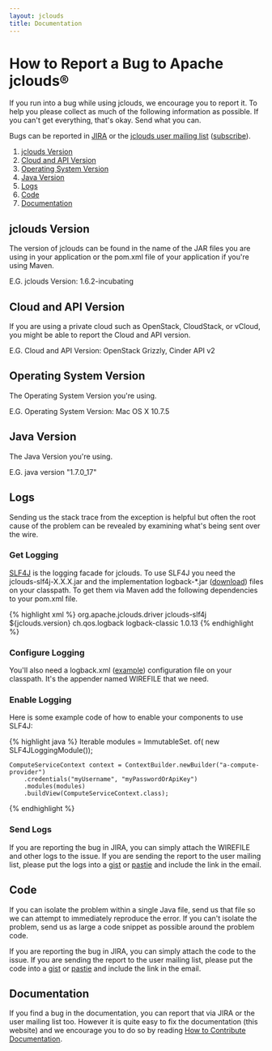 ```yaml
---
layout: jclouds
title: Documentation
---
```


# How to Report a Bug to Apache jclouds&reg;

If you run into a bug while using jclouds, we encourage you to report it. To help you please collect as much of the following information as possible. If you can't get everything, that's okay. Send what you can.

Bugs can be reported in [JIRA](https://issues.apache.org/jira/browse/JCLOUDS) or the [jclouds user mailing list](mailto:user@jclouds.incubator.apache.org) ([subscribe](mailto:jclouds-user-subscribe@apache.org)).

1. [jclouds Version](#jclouds-version)
1. [Cloud and API Version](#cloud-version)
1. [Operating System Version](#os-version)
1. [Java Version](#java-version)
1. [Logs](#logs)
1. [Code](#code)
1. [Documentation](#doc)

## <a id="jclouds-version"></a>jclouds Version

The version of jclouds can be found in the name of the JAR files you are using in your application or the pom.xml file of your application if you're using Maven.

E.G. jclouds Version: 1.6.2-incubating

## <a id="cloud-version"></a>Cloud and API Version

If you are using a private cloud such as OpenStack, CloudStack, or vCloud, you might be able to report the Cloud and API version.

E.G. Cloud and API Version: OpenStack Grizzly, Cinder API v2

## <a id="os-version"></a>Operating System Version

The Operating System Version you're using.

E.G. Operating System Version: Mac OS X 10.7.5

## <a id="java-version"></a>Java Version

The Java Version you're using.

E.G. java version "1.7.0_17"

## <a id="logs"></a>Logs

Sending us the stack trace from the exception is helpful but often the root cause of the problem can be revealed by examining what's being sent over the wire.

### Get Logging

[SLF4J](http://www.slf4j.org/) is the logging facade for jclouds. To use SLF4J you need the jclouds-slf4j-X.X.X.jar and the implementation logback-*.jar ([download](http://logback.qos.ch/download.html)) files on your classpath. To get them via Maven add the following dependencies to your pom.xml file.

{% highlight xml %}
<dependencies>
  <dependency>
    <groupId>org.apache.jclouds.driver</groupId>
    <artifactId>jclouds-slf4j</artifactId>
    <version>${jclouds.version}</version>
  </dependency>
  <dependency>
    <groupId>ch.qos.logback</groupId>
    <artifactId>logback-classic</artifactId>
    <version>1.0.13</version>
  </dependency>
</dependencies>
{% endhighlight %}

### Configure Logging

You'll also need a logback.xml ([example](https://github.com/jclouds/jclouds/blob/master/compute/src/test/resources/logback.xml)) configuration file on your classpath. It's the appender named WIREFILE that we need.

### Enable Logging

Here is some example code of how to enable your components to use SLF4J:

{% highlight java %}
    Iterable<Module> modules = ImmutableSet.<Module> of(
        new SLF4JLoggingModule());
    
    ComputeServiceContext context = ContextBuilder.newBuilder("a-compute-provider")
        .credentials("myUsername", "myPasswordOrApiKey")
        .modules(modules)
        .buildView(ComputeServiceContext.class);
{% endhighlight %}

### Send Logs

If you are reporting the bug in JIRA, you can simply attach the WIREFILE and other logs to the issue. If you are sending the report to the user mailing list, please put the logs into a [gist](https://gist.github.com/) or [pastie](http://pastie.org/) and include the link in the email.

## <a id="code"></a>Code

If you can isolate the problem within a single Java file, send us that file so we can attempt to immediately reproduce the error. If you can't isolate the problem, send us as large a code snippet as possible around the problem code. 

If you are reporting the bug in JIRA, you can simply attach the code to the issue. If you are sending the report to the user mailing list, please put the code into a [gist](https://gist.github.com/) or [pastie](http://pastie.org/) and include the link in the email.

## <a id="doc"></a>Documentation

If you find a bug in the documentation, you can report that via JIRA or the user mailing list too. However it is quite easy to fix the documentation (this website) and we encourage you to do so by reading [How to Contribute Documentation](https://wiki.apache.org/jclouds/How%20to%20Contribute%20Documentation).
